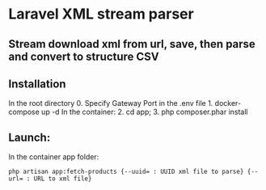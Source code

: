 <h1>Laravel XML stream parser</h1>
<h2>Stream download xml from url, save, then parse and convert to structure CSV</h2>

<h2>Installation</h2>
In the root directory
0. Specify Gateway Port in the .env file
1. docker-compose up -d
   In the container:
2. cd app;
3. php composer.phar install

<h2>Launch:</h2>
In the container app folder:

````
php artisan app:fetch-products {--uuid= : UUID xml file to parse} {--url= : URL to xml file}
````